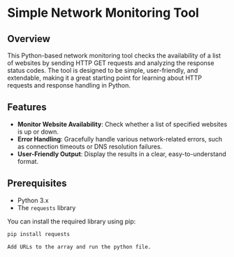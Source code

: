 # Simple Network Monitoring Tool

## Overview

This Python-based network monitoring tool checks the availability of a list of websites by sending HTTP GET requests and analyzing the response status codes. The tool is designed to be simple, user-friendly, and extendable, making it a great starting point for learning about HTTP requests and response handling in Python.

## Features

- **Monitor Website Availability**: Check whether a list of specified websites is up or down.
- **Error Handling**: Gracefully handle various network-related errors, such as connection timeouts or DNS resolution failures.
- **User-Friendly Output**: Display the results in a clear, easy-to-understand format.

## Prerequisites

- Python 3.x
- The `requests` library

You can install the required library using pip:

```bash
pip install requests

Add URLs to the array and run the python file.

